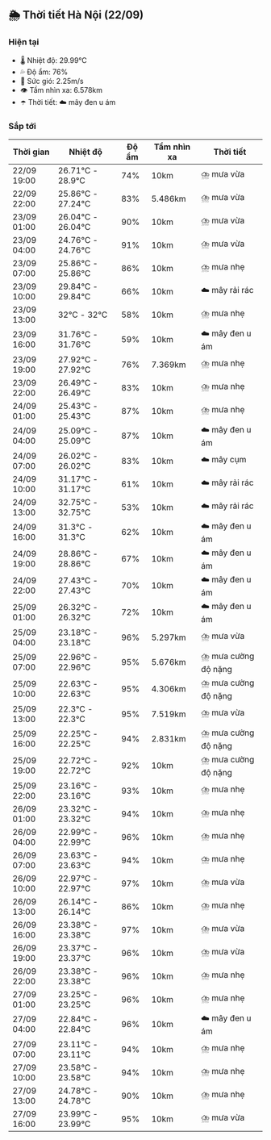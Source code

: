 ## 🌦️ Thời tiết Hà Nội (22/09)

### Hiện tại

- 🌡️ Nhiệt độ: 29.99℃
- 💦 Độ ẩm: 76%
- 💨 Sức gió: 2.25m/s
- 👁️ Tầm nhìn xa: 6.578km
- ☂️ Thời tiết: ☁️ mây đen u ám

### Sắp tới

| Thời gian | Nhiệt độ | Độ ẩm | Tầm nhìn xa | Thời tiết |
| --- | --- | --- | --- | --- |
| 22/09 19:00 | 26.71℃ - 28.9℃ | 74% | 10km | ⛈️ mưa vừa |
| 22/09 22:00 | 25.86℃ - 27.24℃ | 83% | 5.486km | ⛈️ mưa vừa |
| 23/09 01:00 | 26.04℃ - 26.04℃ | 90% | 10km | ⛈️ mưa vừa |
| 23/09 04:00 | 24.76℃ - 24.76℃ | 91% | 10km | ⛈️ mưa vừa |
| 23/09 07:00 | 25.86℃ - 25.86℃ | 86% | 10km | ⛈️ mưa nhẹ |
| 23/09 10:00 | 29.84℃ - 29.84℃ | 66% | 10km | ☁️ mây rải rác |
| 23/09 13:00 | 32℃ - 32℃ | 58% | 10km | ⛈️ mưa nhẹ |
| 23/09 16:00 | 31.76℃ - 31.76℃ | 59% | 10km | ☁️ mây đen u ám |
| 23/09 19:00 | 27.92℃ - 27.92℃ | 76% | 7.369km | ⛈️ mưa nhẹ |
| 23/09 22:00 | 26.49℃ - 26.49℃ | 83% | 10km | ⛈️ mưa nhẹ |
| 24/09 01:00 | 25.43℃ - 25.43℃ | 87% | 10km | ⛈️ mưa nhẹ |
| 24/09 04:00 | 25.09℃ - 25.09℃ | 87% | 10km | ☁️ mây đen u ám |
| 24/09 07:00 | 26.02℃ - 26.02℃ | 83% | 10km | ☁️ mây cụm |
| 24/09 10:00 | 31.17℃ - 31.17℃ | 61% | 10km | ☁️ mây rải rác |
| 24/09 13:00 | 32.75℃ - 32.75℃ | 53% | 10km | ☁️ mây rải rác |
| 24/09 16:00 | 31.3℃ - 31.3℃ | 62% | 10km | ☁️ mây đen u ám |
| 24/09 19:00 | 28.86℃ - 28.86℃ | 67% | 10km | ☁️ mây đen u ám |
| 24/09 22:00 | 27.43℃ - 27.43℃ | 70% | 10km | ☁️ mây đen u ám |
| 25/09 01:00 | 26.32℃ - 26.32℃ | 72% | 10km | ☁️ mây đen u ám |
| 25/09 04:00 | 23.18℃ - 23.18℃ | 96% | 5.297km | ⛈️ mưa vừa |
| 25/09 07:00 | 22.96℃ - 22.96℃ | 95% | 5.676km | ⛈️ mưa cường độ nặng |
| 25/09 10:00 | 22.63℃ - 22.63℃ | 95% | 4.306km | ⛈️ mưa cường độ nặng |
| 25/09 13:00 | 22.3℃ - 22.3℃ | 95% | 7.519km | ⛈️ mưa vừa |
| 25/09 16:00 | 22.25℃ - 22.25℃ | 94% | 2.831km | ⛈️ mưa cường độ nặng |
| 25/09 19:00 | 22.72℃ - 22.72℃ | 92% | 10km | ⛈️ mưa cường độ nặng |
| 25/09 22:00 | 23.16℃ - 23.16℃ | 93% | 10km | ⛈️ mưa nhẹ |
| 26/09 01:00 | 23.32℃ - 23.32℃ | 94% | 10km | ⛈️ mưa nhẹ |
| 26/09 04:00 | 22.99℃ - 22.99℃ | 96% | 10km | ⛈️ mưa nhẹ |
| 26/09 07:00 | 23.63℃ - 23.63℃ | 94% | 10km | ⛈️ mưa nhẹ |
| 26/09 10:00 | 22.97℃ - 22.97℃ | 97% | 10km | ⛈️ mưa vừa |
| 26/09 13:00 | 26.14℃ - 26.14℃ | 86% | 10km | ⛈️ mưa nhẹ |
| 26/09 16:00 | 23.38℃ - 23.38℃ | 97% | 10km | ⛈️ mưa vừa |
| 26/09 19:00 | 23.37℃ - 23.37℃ | 96% | 10km | ⛈️ mưa vừa |
| 26/09 22:00 | 23.38℃ - 23.38℃ | 96% | 10km | ⛈️ mưa nhẹ |
| 27/09 01:00 | 23.25℃ - 23.25℃ | 96% | 10km | ⛈️ mưa nhẹ |
| 27/09 04:00 | 22.84℃ - 22.84℃ | 96% | 10km | ☁️ mây đen u ám |
| 27/09 07:00 | 23.11℃ - 23.11℃ | 94% | 10km | ⛈️ mưa nhẹ |
| 27/09 10:00 | 23.58℃ - 23.58℃ | 94% | 10km | ⛈️ mưa nhẹ |
| 27/09 13:00 | 24.78℃ - 24.78℃ | 90% | 10km | ⛈️ mưa nhẹ |
| 27/09 16:00 | 23.99℃ - 23.99℃ | 95% | 10km | ⛈️ mưa vừa |
